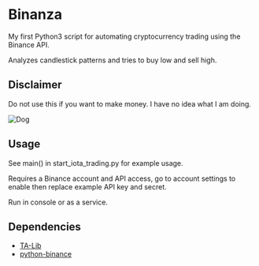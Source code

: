 Binanza
=======

My first Python3 script for automating cryptocurrency trading using the Binance API.

Analyzes candlestick patterns and tries to buy low and sell high.

Disclaimer
----------

Do not use this if you want to make money. I have no idea what I am doing.

<img src=https://i.imgur.com/l3v4P3s.jpg alt="Dog" title="Dog" style="width=50%" />

Usage
-----

See main() in start_iota_trading.py for example usage.

Requires a Binance account and API access, go to account settings to enable then replace example API key and secret.

Run in console or as a service.

Dependencies
------------

* [TA-Lib](https://github.com/mrjbq7/ta-lib)
* [python-binance](https://github.com/sammchardy/python-binance)
